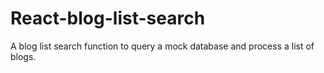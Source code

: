 # React-blog-list-search
A blog list search function to query a mock database and process a list of blogs.
